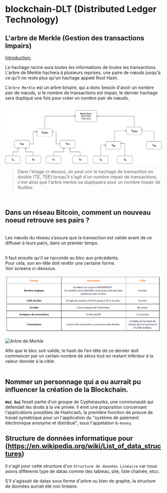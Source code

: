 # blockchain-DLT (Distributed Ledger Technology)

## L'arbre de Merkle (Gestion des transactions Impairs)

<u>Introduction:</u><br/>
<p>Le hachage racine aura toutes les informations de toutes les transactions.<br/>
L'arbre de Merkle hachera à plusieurs reprises, une paire de nœuds jusqu'à ce qu'il ne reste plus qu'un hachage appelé Root Hash.

L'`Arbre Merkle` est un arbre binaire, qui a donc besoin d'avoir un nombre pair de nœuds, si le nombre de transactions est impair, le dernier hachage sera dupliqué une fois pour créer un nombre pair de nœuds.</p>
<br/>
![Arbre de Merkle](./Arbre-de-Merkle.png)

><p>Dans l'image ci-dessus, on peut voir le hachage de transaction en double (TE, TEE) lorsqu'il s'agit d'un nombre impair de transactions, c'est ainsi que l'arbre merkle se dupliquera pour un nombre impair de feuilles.</p>
<br/>

## Dans un réseau Bitcoin, comment un nouveau noeud retrouve ses pairs ?
<br/>
Les nœuds du réseau s’assure que la transaction est valide avant de ce diffuser à leurs pairs, dans un premier temps.<br/>
<br/>

Il faut ensuite qu'il se raccorde au bloc aux précédents.<br/>
Pour cela, son en-tête doit revêtir une certaine forme.<br/>
Voir screens ci-dessous.
<br/>

![Structure d'un bloc bitcoin](./Structure-dun-bloc-Bitcoin.png)

![Arbre de Merkle](./Structure-en-tête-dun-bloc-Bitcoin.png)

Afin que le bloc soit valide, le hash de l’en-tête de ce dernier doit commencer par un certain nombre de zéros tout en restant inférieur à la valeur donnée à la cible.<br/>
<br/>

## Nommer un personnage qui a ou aurrait pu influencer la création de la Blockchain.

<b>`Wei Dai`</b> fesait partie d'un groupe de Cypherpunks, une communauté qui défendait les droits à la vie privée.
Il émit une proposition concernant l'applications possibles de Hashcash, la première fonction de preuve de travail symétrique pour un l'application du "système de paiement électronique anonyme et distribué", sous l'appelation `B-money`.


## Structure de données informatique pour (https://en.wikipedia.org/wiki/List_of_data_structures)

Il s'agit pour cette structure d'un `Structure de données Linéaire` car nous avons différents type de datas comme des tableau, pile, liste chaînée, etcc.

S'il s'agissait de datas sous forme d'arbre ou bien de graphe, la structure de données aurrait été non linéaire.
